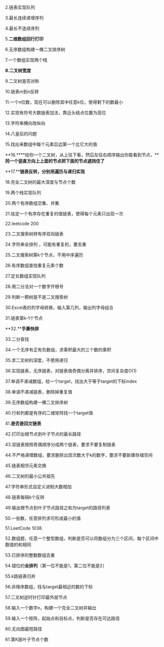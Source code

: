 

  2.链表实现队列 

  3.最长连续递增序列 

  4.最长不连续序列 

  5.**二维数组回行打印**  

  6.无序数组构建一棵二叉排序树  

  7.一个数组实现两个栈  

  **8.二叉树宽度**  

  9.二叉树是否对称  

  10.链表m到n反转  

  11.一个n位数，现在可以删除其中任意k位，使得剩下的数最小  

  12.实现有符号大数链表加法，靠近头结点位置为高位  

  13.字符串横向改纵向  

  14.八皇后的问题  

  15.找出来数组中每个元素后边第一个比它大的值  

  **16.****给你一个二叉树，从上往下看，然后左往右顺序输出你能看到节点，****同一个竖直方向上上面的节点把下面的节点遮挡住了**  

  **17.****链表反转，分别用遍历与递归实现**  

  18.完全二叉树的最大深度与节点个数  

  19.两个栈实现队列  

  20.两个有序数组交集、并集  

  21.给定一个有序存在重复的值链表，使得每个元素只出现一次  

  22.leetcode 200  

  23.二叉搜索树转有序双向链表  

  24.字符串全排列 ，可能有重复的，要去重  

  25.二叉搜索树第k个节点，不用中序遍历  

  26.有序数组查找重复元素个数  

  27.定长数组实现队列  

  28.用二分法对一个数字开根号  

  29.判断一颗树是不是二叉搜索树  

  30.Excel表的列字母转换，输入第几列，输出列字母组合  

  31.链表第k-1个节点  

  **32.****手撕快排**  

  33.二分查找  

  34.一个无序有正有负数组，求乘积最大的三个数的乘积  

  35.求二叉树的深度，不使用递归  

  36.实现链表，无序链表，对链表值奇偶分离并排序，空间复杂度O(1)  

  37.单调不递减数组，给一个target，找出大于等于target的下标index  

  38.单调不递减链表，删除掉重复值  

  39.无序数组构建一棵二叉排序树  

  40.行和列都是有序的二维矩阵找一个target值  

  41.**是否是回文链表**  

  42.打印出根节点到叶子节点的最长路径  

  43.双链表按照奇偶顺序分成两个链表，要求不要复制链表  

  44.不严格递增数组，要求删除出现次数大于k的数字，要求不要新建存储空间  

  45.链表相邻元素交换  

  46.二叉树的最小公共祖先  

  47.字符串形式自定义进制大数相加  

  48.链表每隔k个反转  

  49.输出根节点到叶子节点路径之和为target的路径列表  

  50.一些数，任意排列求可形成最小的值  

  51.LeetCode  1038.  

  52.数组题，任意一个整型数组，判断是否可以将数组分为三个区间，每个区间中数值的和相同  

  53.已排序的整数数组去重  

  54.错位的**全排列**（第一位不能是1，第二位不能是2）  

  55.k路链表归并  

  56.非降序数组，找与target最相近的数的下标  

  57.二叉树逆时针打印最外层节点  

  58.输入一个数字n，构建一个完全二叉树并输出  

  59.输入一个矩阵，起始点和目标点，判断是否存在可达路径  

  60.无向图最短路径 

  61.第K层叶子节点个数 
